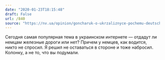 ```yaml
---
date: "2020-01-23T18:15:48"
draft: False
url: /840
source: "https://nv.ua/opinion/goncharuk-o-ukrzaliznyce-pochemu-deutsche-bahn-ne-pomozhet-novosti-ukrainy-50065875.html"
---
```


Сегодня самая популярная тема в украинском интернете — отдадут ли немцам железные дороги или нет? Причем у немцев, как водится, никто не спросил. 
Я решил не оставаться в стороне и тоже набросил. Колонку, а не то, что вы подумали.
